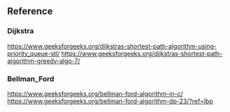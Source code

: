 ## Reference

### Dijkstra

https://www.geeksforgeeks.org/dijkstras-shortest-path-algorithm-using-priority_queue-stl/
https://www.geeksforgeeks.org/dijkstras-shortest-path-algorithm-greedy-algo-7/

### Bellman_Ford

https://www.geeksforgeeks.org/bellman-ford-algorithm-in-c/
https://www.geeksforgeeks.org/bellman-ford-algorithm-dp-23/?ref=lbp
